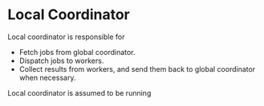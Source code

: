 # Local Coordinator

Local coordinator is responsible for

* Fetch jobs from global coordinator.
* Dispatch jobs to workers.
* Collect results from workers, and send them back to global coordinator when necessary.

Local coordinator is assumed to be running 